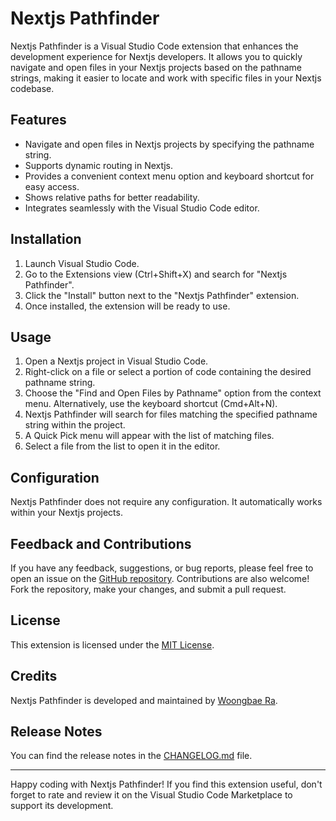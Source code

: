 # Nextjs Pathfinder

Nextjs Pathfinder is a Visual Studio Code extension that enhances the development experience for Nextjs developers. It allows you to quickly navigate and open files in your Nextjs projects based on the pathname strings, making it easier to locate and work with specific files in your Nextjs codebase.

## Features

- Navigate and open files in Nextjs projects by specifying the pathname string.
- Supports dynamic routing in Nextjs.
- Provides a convenient context menu option and keyboard shortcut for easy access.
- Shows relative paths for better readability.
- Integrates seamlessly with the Visual Studio Code editor.

## Installation

1. Launch Visual Studio Code.
2. Go to the Extensions view (Ctrl+Shift+X) and search for "Nextjs Pathfinder".
3. Click the "Install" button next to the "Nextjs Pathfinder" extension.
4. Once installed, the extension will be ready to use.

## Usage

1. Open a Nextjs project in Visual Studio Code.
2. Right-click on a file or select a portion of code containing the desired pathname string.
3. Choose the "Find and Open Files by Pathname" option from the context menu. Alternatively, use the keyboard shortcut (Cmd+Alt+N).
4. Nextjs Pathfinder will search for files matching the specified pathname string within the project.
5. A Quick Pick menu will appear with the list of matching files.
6. Select a file from the list to open it in the editor.

## Configuration

Nextjs Pathfinder does not require any configuration. It automatically works within your Nextjs projects.

## Feedback and Contributions

If you have any feedback, suggestions, or bug reports, please feel free to open an issue on the [GitHub repository](https://github.com/woongbaera89/vscode-nextjs-pathfinder). Contributions are also welcome! Fork the repository, make your changes, and submit a pull request.

## License

This extension is licensed under the [MIT License](https://github.com/woongbaera89/vscode-nextjs-pathfinder/blob/main/LICENSE.txt).

## Credits

Nextjs Pathfinder is developed and maintained by [Woongbae Ra](https://github.com/woongbaera89).

## Release Notes

You can find the release notes in the [CHANGELOG.md](https://github.com/woongbaera89/vscode-nextjs-pathfinder/blob/main/CHANGELOG.md) file.

---

Happy coding with Nextjs Pathfinder! If you find this extension useful, don't forget to rate and review it on the Visual Studio Code Marketplace to support its development.
